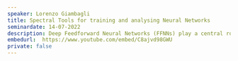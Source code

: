 ```yaml
---
speaker: Lorenzo Giambagli
title: Spectral Tools for training and analysing Neural Networks
seminardate: 14-07-2022
description: Deep Feedforward Neural Networks (FFNNs) play a central role in the Machine Learning field. They are usually trained in the space of nodes, by adjusting the weights of existing links via suitable optimization protocols. Recently a radically new approach has been proposed [[1]](https://www.nature.com/articles/s41467-021-21481-0). By anchoring the learning process to reciprocal space, the new targets of the optimization process are eigenvectors and eigenvalues of the transfer operators between layers. &ensp;&ensp; Shifting the focus on such fundamental mathematical structures we have been able to understand their pivotal role in training and analyzing NNs. Indeed, while seeking for a small subset of trainable parameters capable of carrying out the training procedure, eigenvalues are what to look for [[2]](https://journals.aps.org/pre/abstract/10.1103/PhysRevE.104.054312). Choosing them as trainable parameters allows the optimizer to exploit the parallel adjustment of several weights, the ones underlined by the corresponding eigenvector, and therefore made their after-training interpretation possible. &ensp;&ensp; Firstly, eigenvalues magnitude after the training procedure has occurred has been empirically and heuristically proven being a proxy their relevance in the optimization process. Indeed, a precise correspondence between nodes and eigenvalues can be established, leading to a novel pruning procedure. The nodes related with low magnitude eigenvalues can be removed leading to a fast and easy implemented network compression algorithm [[3]](https://www.nature.com/articles/s41598-022-14805-7). &ensp;&ensp; Secondly, accounting for eigenvalues in the optimization process, it is possible to dynamically train sparse network [[2]](https://journals.aps.org/pre/abstract/10.1103/PhysRevE.104.054312). Sparsity constrains in the direct space implies that certain weights got filtered under a mask, leading to a gradient equal to zero during the training procedure. Working in the reciprocal space, however, allows masked weights to still be modified, due to the non-local effect of the eigenvalues. Such approach leads to sparse networks whose topology is not fixed to the starting one, resulting in a much more efficient training.
embedurl:  https://www.youtube.com/embed/C8ajvd98GWU
private: false
---
```

